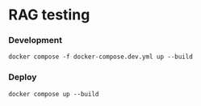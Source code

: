 # RAG testing

### Development

```
docker compose -f docker-compose.dev.yml up --build
```

### Deploy

<!-- todo kubernetes woohoo -->

```
docker compose up --build
```
